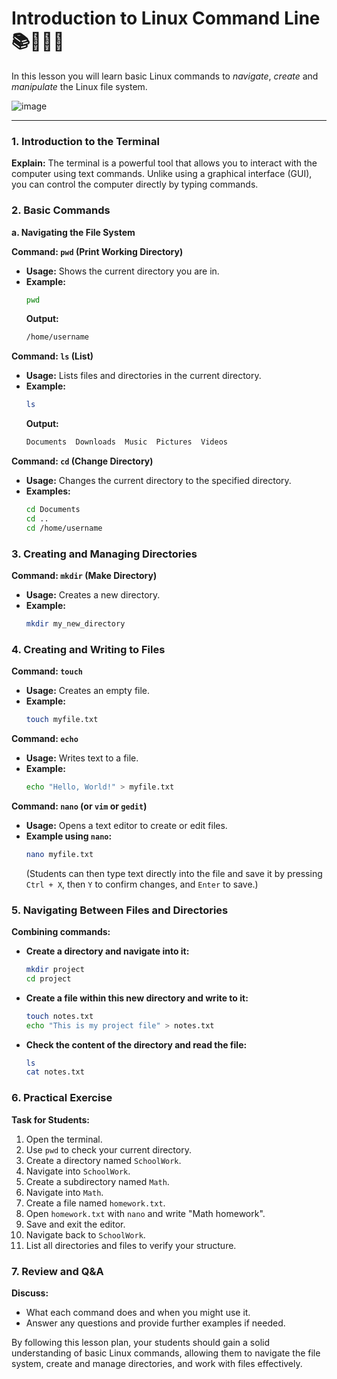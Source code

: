 # Introduction to Linux Command Line 📚🧑🏽‍💻

In this lesson you will learn basic Linux commands to _navigate_, _create_ and _manipulate_ the Linux file system.

![image](https://github.com/ross-bish/Linux/assets/83789503/949a60b7-d4a2-4a7b-9120-f4a201c76b48)





---

### 1. Introduction to the Terminal

**Explain:**
The terminal is a powerful tool that allows you to interact with the computer using text commands. Unlike using a graphical interface (GUI), you can control the computer directly by typing commands.

### 2. Basic Commands

**a. Navigating the File System**

**Command: `pwd` (Print Working Directory)**
- **Usage:** Shows the current directory you are in.
- **Example:**
  ```sh
  pwd
  ```
  **Output:**
  ```sh
  /home/username
  ```

**Command: `ls` (List)**
- **Usage:** Lists files and directories in the current directory.
- **Example:**
  ```sh
  ls
  ```
  **Output:**
  ```sh
  Documents  Downloads  Music  Pictures  Videos
  ```

**Command: `cd` (Change Directory)**
- **Usage:** Changes the current directory to the specified directory.
- **Examples:**
  ```sh
  cd Documents
  cd ..
  cd /home/username
  ```

### 3. Creating and Managing Directories

**Command: `mkdir` (Make Directory)**
- **Usage:** Creates a new directory.
- **Example:**
  ```sh
  mkdir my_new_directory
  ```

### 4. Creating and Writing to Files

**Command: `touch`**
- **Usage:** Creates an empty file.
- **Example:**
  ```sh
  touch myfile.txt
  ```

**Command: `echo`**
- **Usage:** Writes text to a file.
- **Example:**
  ```sh
  echo "Hello, World!" > myfile.txt
  ```

**Command: `nano` (or `vim` or `gedit`)**
- **Usage:** Opens a text editor to create or edit files.
- **Example using `nano`:**
  ```sh
  nano myfile.txt
  ```
  (Students can then type text directly into the file and save it by pressing `Ctrl + X`, then `Y` to confirm changes, and `Enter` to save.)

### 5. Navigating Between Files and Directories

**Combining commands:**

- **Create a directory and navigate into it:**
  ```sh
  mkdir project
  cd project
  ```

- **Create a file within this new directory and write to it:**
  ```sh
  touch notes.txt
  echo "This is my project file" > notes.txt
  ```

- **Check the content of the directory and read the file:**
  ```sh
  ls
  cat notes.txt
  ```

### 6. Practical Exercise

**Task for Students:**
1. Open the terminal.
2. Use `pwd` to check your current directory.
3. Create a directory named `SchoolWork`.
4. Navigate into `SchoolWork`.
5. Create a subdirectory named `Math`.
6. Navigate into `Math`.
7. Create a file named `homework.txt`.
8. Open `homework.txt` with `nano` and write "Math homework".
9. Save and exit the editor.
10. Navigate back to `SchoolWork`.
11. List all directories and files to verify your structure.

### 7. Review and Q&A

**Discuss:**
- What each command does and when you might use it.
- Answer any questions and provide further examples if needed.

By following this lesson plan, your students should gain a solid understanding of basic Linux commands, allowing them to navigate the file system, create and manage directories, and work with files effectively.

